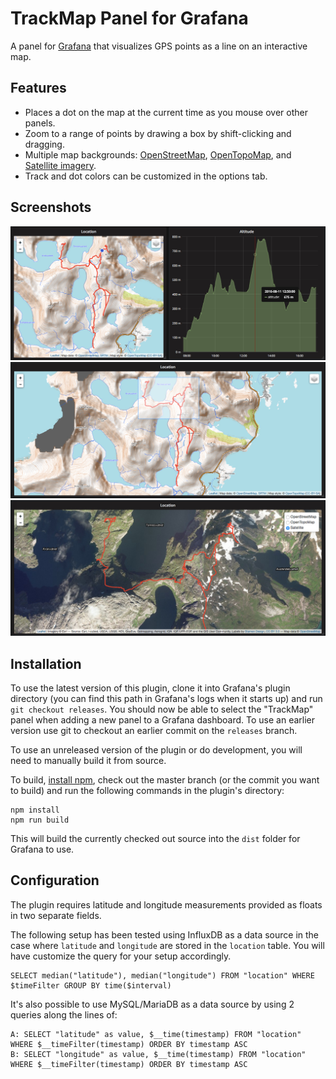 TrackMap Panel for Grafana
==========================
A panel for [Grafana](https://grafana.com/) that visualizes GPS points as a line on an interactive map.

Features
--------
- Places a dot on the map at the current time as you mouse over other panels.
- Zoom to a range of points by drawing a box by shift-clicking and dragging.
- Multiple map backgrounds: [OpenStreetMap](https://www.openstreetmap.org/),
  [OpenTopoMap](https://opentopomap.org/), and [Satellite imagery](https://www.esri.com/).
- Track and dot colors can be customized in the options tab.

Screenshots
-----------
![Show current selection as a dot on the map](src/img/topo-crosshair.jpg)
![Zoom in by selecting a range of points](src/img/topo-boxselect.jpg)
![Chose what map to display the data on](src/img/satellite-picker.jpg)

Installation
------------
To use the latest version of this plugin, clone it into Grafana's plugin directory (you can find
this path in Grafana's logs when it starts up) and run `git checkout releases`. You should now be
able to select the "TrackMap" panel when adding a new panel to a Grafana dashboard. To use an
earlier version use git to checkout an earlier commit on the `releases` branch.

To use an unreleased version of the plugin or do development, you will need to manually build it
from source.

To build, [install npm](https://www.npmjs.com/get-npm), check out the master branch (or the commit
you want to build) and run the following commands in the plugin's directory:
```
npm install
npm run build
```

This will build the currently checked out source into the `dist` folder for Grafana to use.


Configuration
-------------
The plugin requires latitude and longitude measurements provided as floats in two separate fields.

The following setup has been tested using InfluxDB as a data source in the case where `latitude` and
`longitude` are stored in the `location` table. You will have customize the query for your setup
accordingly.
```
SELECT median("latitude"), median("longitude") FROM "location" WHERE $timeFilter GROUP BY time($interval)
```

It's also possible to use MySQL/MariaDB as a data source by using 2 queries along the lines of:
```
A: SELECT "latitude" as value, $__time(timestamp) FROM "location" WHERE $__timeFilter(timestamp) ORDER BY timestamp ASC
B: SELECT "longitude" as value, $__time(timestamp) FROM "location" WHERE $__timeFilter(timestamp) ORDER BY timestamp ASC
```
